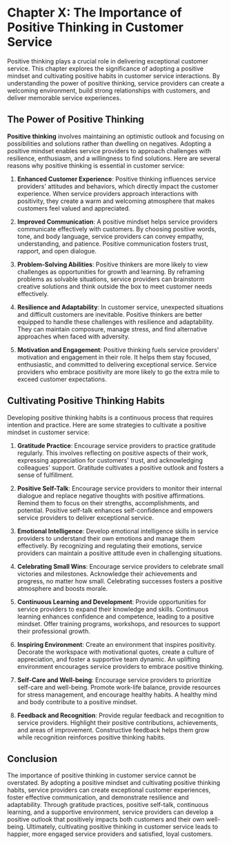 Chapter X: The Importance of Positive Thinking in Customer Service
==================================================================

Positive thinking plays a crucial role in delivering exceptional customer service. This chapter explores the significance of adopting a positive mindset and cultivating positive habits in customer service interactions. By understanding the power of positive thinking, service providers can create a welcoming environment, build strong relationships with customers, and deliver memorable service experiences.

The Power of Positive Thinking
------------------------------

**Positive thinking** involves maintaining an optimistic outlook and focusing on possibilities and solutions rather than dwelling on negatives. Adopting a positive mindset enables service providers to approach challenges with resilience, enthusiasm, and a willingness to find solutions. Here are several reasons why positive thinking is essential in customer service:

1. **Enhanced Customer Experience**: Positive thinking influences service providers' attitudes and behaviors, which directly impact the customer experience. When service providers approach interactions with positivity, they create a warm and welcoming atmosphere that makes customers feel valued and appreciated.

2. **Improved Communication**: A positive mindset helps service providers communicate effectively with customers. By choosing positive words, tone, and body language, service providers can convey empathy, understanding, and patience. Positive communication fosters trust, rapport, and open dialogue.

3. **Problem-Solving Abilities**: Positive thinkers are more likely to view challenges as opportunities for growth and learning. By reframing problems as solvable situations, service providers can brainstorm creative solutions and think outside the box to meet customer needs effectively.

4. **Resilience and Adaptability**: In customer service, unexpected situations and difficult customers are inevitable. Positive thinkers are better equipped to handle these challenges with resilience and adaptability. They can maintain composure, manage stress, and find alternative approaches when faced with adversity.

5. **Motivation and Engagement**: Positive thinking fuels service providers' motivation and engagement in their role. It helps them stay focused, enthusiastic, and committed to delivering exceptional service. Service providers who embrace positivity are more likely to go the extra mile to exceed customer expectations.

Cultivating Positive Thinking Habits
------------------------------------

Developing positive thinking habits is a continuous process that requires intention and practice. Here are some strategies to cultivate a positive mindset in customer service:

1. **Gratitude Practice**: Encourage service providers to practice gratitude regularly. This involves reflecting on positive aspects of their work, expressing appreciation for customers' trust, and acknowledging colleagues' support. Gratitude cultivates a positive outlook and fosters a sense of fulfillment.

2. **Positive Self-Talk**: Encourage service providers to monitor their internal dialogue and replace negative thoughts with positive affirmations. Remind them to focus on their strengths, accomplishments, and potential. Positive self-talk enhances self-confidence and empowers service providers to deliver exceptional service.

3. **Emotional Intelligence**: Develop emotional intelligence skills in service providers to understand their own emotions and manage them effectively. By recognizing and regulating their emotions, service providers can maintain a positive attitude even in challenging situations.

4. **Celebrating Small Wins**: Encourage service providers to celebrate small victories and milestones. Acknowledge their achievements and progress, no matter how small. Celebrating successes fosters a positive atmosphere and boosts morale.

5. **Continuous Learning and Development**: Provide opportunities for service providers to expand their knowledge and skills. Continuous learning enhances confidence and competence, leading to a positive mindset. Offer training programs, workshops, and resources to support their professional growth.

6. **Inspiring Environment**: Create an environment that inspires positivity. Decorate the workspace with motivational quotes, create a culture of appreciation, and foster a supportive team dynamic. An uplifting environment encourages service providers to embrace positive thinking.

7. **Self-Care and Well-being**: Encourage service providers to prioritize self-care and well-being. Promote work-life balance, provide resources for stress management, and encourage healthy habits. A healthy mind and body contribute to a positive mindset.

8. **Feedback and Recognition**: Provide regular feedback and recognition to service providers. Highlight their positive contributions, achievements, and areas of improvement. Constructive feedback helps them grow while recognition reinforces positive thinking habits.

Conclusion
----------

The importance of positive thinking in customer service cannot be overstated. By adopting a positive mindset and cultivating positive thinking habits, service providers can create exceptional customer experiences, foster effective communication, and demonstrate resilience and adaptability. Through gratitude practices, positive self-talk, continuous learning, and a supportive environment, service providers can develop a positive outlook that positively impacts both customers and their own well-being. Ultimately, cultivating positive thinking in customer service leads to happier, more engaged service providers and satisfied, loyal customers.
